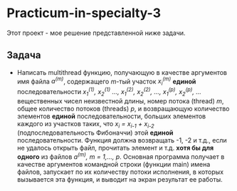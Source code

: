 # Practicum-in-specialty-3
Этот проект - мое решение представленной ниже задачи.

## Задача
- Написать multithread функцию, получающую в качестве аргументов имя файла *a<sup>(m)</sup>*,
содержащего *m*-тый участок *x<sub>i</sub><sup>(m)</sup>* **единой** последовательности *x<sub>1</sub><sup>(1)</sup>, x<sub>2</sub><sup>(1)</sup> ..., x<sub>1</sub><sup>(2)</sup>, x<sub>2</sub><sup>(2)</sup>, ..., x<sub>1</sub><sup>(p)</sup>, x<sub>2</sub><sup>(p)</sup>, ...*
вещественных чисел неизвестной длины, номер потока (thread) *m*, общее количество потоков (threads) *p*,
и возвращающую количество элементов **единой** последовательности, больших элементов каждого из участков таких,
что *x<sub>i</sub> = x<sub>i-1</sub> + x<sub>i-2</sub>* (подпоследовательность Фибоначчи)
этой **единой** последовательности. Функция должна возвращать -1, -2 и т.д., если не удалось открыть файл, прочитать элемент и т.д.
**хотя бы для одного** из файлов *a<sup>(m)</sup>, m = 1,..., p*. Основная программа получает в качестве аргументов командной строки (функции main) имена
 файлов, запускает по их количеству потоки исполнения, в которых вызывается эта функция, и выводит на экран результат ее работы.
